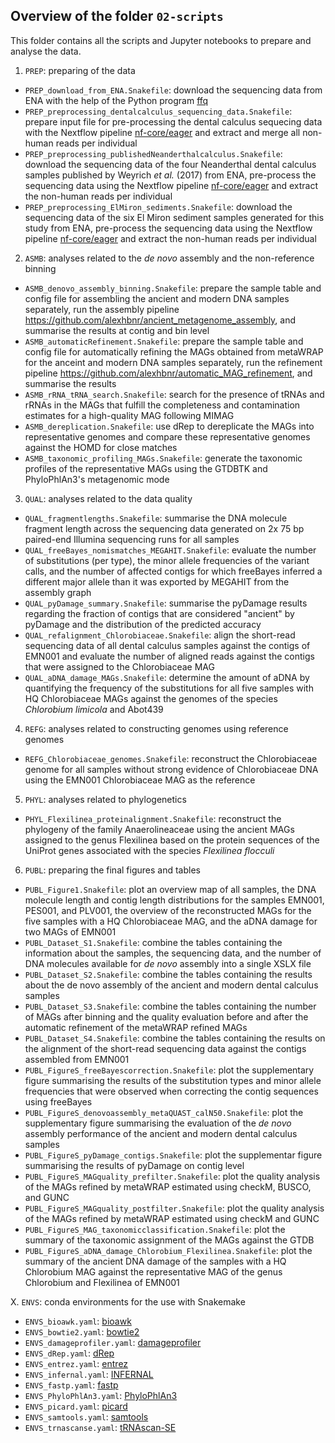 ## Overview of the folder `02-scripts`

This folder contains all the scripts and Jupyter notebooks to prepare and analyse the data.

1. `PREP`: preparing of the data

  - `PREP_download_from_ENA.Snakefile`: download the sequencing data from ENA with the help of the
    Python program [ffq](https://github.com/pachterlab/ffq)
  - `PREP_preprocessing_dentalcalculus_sequencing_data.Snakefile`: prepare input file for
    pre-processing the dental calculus sequecing data with the Nextflow pipeline
    [nf-core/eager](https://nf-co.re/eager) and extract and merge all non-human reads per individual
  - `PREP_preprocessing_publishedNeanderthalcalculus.Snakefile`: download the sequencing data of the
    four Neanderthal dental calculus samples published by Weyrich *et al.* (2017) from ENA,
    pre-process the sequencing data using the Nextflow pipeline
    [nf-core/eager](https://nf-co.re/eager) and extract the non-human reads per individual
  - `PREP_preprocessing_ElMiron_sediments.Snakefile`: download the sequencing data of the six El
    Miron sediment samples generated for this study from ENA, pre-process the sequencing data using
    the Nextflow pipeline [nf-core/eager](https://nf-co.re/eager) and extract the non-human reads
    per individual

2. `ASMB`: analyses related to the *de novo* assembly and the non-reference binning

  - `ASMB_denovo_assembly_binning.Snakefile`: prepare the sample table and config file for
    assembling the ancient and modern DNA samples separately, run the assembly pipeline
    https://github.com/alexhbnr/ancient_metagenome_assembly, and summarise the results at contig and
    bin level
  - `ASMB_automaticRefinement.Snakefile`: prepare the sample table and config file for automatically
    refining the MAGs obtained from metaWRAP for the anceint and modern DNA samples separately, run
    the refinement pipeline https://github.com/alexhbnr/automatic_MAG_refinement, and summarise the
    results
  - `ASMB_rRNA_tRNA_search.Snakefile`: search for the presence of tRNAs and rRNAs in the MAGs that
    fulfill the completeness and contamination estimates for a high-quality MAG following MIMAG
  - `ASMB_dereplication.Snakefile`: use dRep to dereplicate the MAGs into representative genomes and
    compare these representative genomes against the HOMD for close matches
  - `ASMB_taxonomic_profiling_MAGs.Snakefile`: generate the taxonomic profiles of the representative
    MAGs using the GTDBTK and PhyloPhlAn3's metagenomic mode

3. `QUAL`: analyses related to the data quality

  - `QUAL_fragmentlengths.Snakefile`: summarise the DNA molecule fragment length across the
    sequencing data generated on 2x 75 bp paired-end Illumina sequencing runs for all samples
  - `QUAL_freeBayes_nomismatches_MEGAHIT.Snakefile`: evaluate the number of substitutions (per
    type), the minor allele frequencies of the variant calls, and the number of affected contigs for
    which freeBayes inferred a different major allele than it was exported by MEGAHIT from the
    assembly graph
  - `QUAL_pyDamage_summary.Snakefile`: summarise the pyDamage results regarding the fraction of
    contigs that are considered "ancient" by pyDamage and the distribution of the predicted accuracy
  - `QUAL_refalignment_Chlorobiaceae.Snakefile`: align the short-read sequencing data of all dental
    calculus samples against the contigs of EMN001 and evaluate the number of aligned reads against
    the contigs that were assigned to the Chlorobiaceae MAG
  - `QUAL_aDNA_damage_MAGs.Snakefile`: determine the amount of aDNA by quantifying the frequency of
    the substitutions for all five samples with HQ Chlorobiaceae MAGs against the genomes of the
    species *Chlorobium limicola* and Abot439

4. `REFG`: analyses related to constructing genomes using reference genomes

  - `REFG_Chlorobiaceae_genomes.Snakefile`: reconstruct the Chlorobiaceae genome for all samples
    without strong evidence of Chlorobiaceae DNA using the EMN001 Chlorobiaceae MAG as the reference

5. `PHYL`: analyses related to phylogenetics

  - `PHYL_Flexilinea_proteinalignment.Snakefile`: reconstruct the phylogeny of the family
    Anaerolineaceae using the ancient MAGs assigned to the genus Flexilinea based on the protein
    sequences of the UniProt genes associated with the species *Flexilinea flocculi*

6. `PUBL`: preparing the final figures and tables

  - `PUBL_Figure1.Snakefile`: plot an overview map of all samples, the DNA molecule length
    and contig length distributions for the samples EMN001, PES001, and PLV001, the overview of the
    reconstructed MAGs for the five samples with a HQ Chlorobiaceae MAG, and the aDNA damage for two
    MAGs of EMN001
  - `PUBL_Dataset_S1.Snakefile`: combine the tables containing the information about the samples,
    the sequencing data, and the number of DNA molecules available for *de novo* assembly into a
    single XSLX file
  - `PUBL_Dataset_S2.Snakefile`: combine the tables containing the results about the de novo
    assembly of the ancient and modern dental calculus samples
  - `PUBL_Dataset_S3.Snakefile`: combine the tables containing the number of MAGs after binning and
    the quality evaluation before and after the automatic refinement of the metaWRAP refined MAGs
  - `PUBL_Dataset_S4.Snakefile`: combine the tables containing the results on the alignment of the
    short-read sequencing data against the contigs assembled from EMN001
  - `PUBL_FigureS_freeBayescorrection.Snakefile`: plot the supplementary figure summarising the
    results of the substitution types and minor allele frequencies that were observed when
    correcting the contig sequences using freeBayes
  - `PUBL_FigureS_denovoassembly_metaQUAST_calN50.Snakefile`: plot the supplementary figure
    summarising the evaluation of the *de novo* assembly performance of the ancient and modern
    dental calculus samples
  - `PUBL_FigureS_pyDamage_contigs.Snakefile`: plot the supplementar figure summarising the results
    of pyDamage on contig level
  - `PUBL_FigureS_MAGquality_prefilter.Snakefile`: plot the quality analysis of the MAGs refined by
    metaWRAP estimated using checkM, BUSCO, and GUNC
  - `PUBL_FigureS_MAGquality_postfilter.Snakefile`: plot the quality analysis of the MAGs refined by
    metaWRAP estimated using checkM and GUNC
  - `PUBL_FigureS_MAG_taxonomicclassification.Snakefile`: plot the summary of the taxonomic
    assignment of the MAGs against the GTDB
  - `PUBL_FigureS_aDNA_damage_Chlorobium_Flexilinea.Snakefile`: plot the summary of the ancient DNA
    damage of the samples with a HQ Chlorobium MAG against the representative MAG of the genus
    Chlorobium and Flexilinea of EMN001

X. `ENVS`: conda environments for the use with Snakemake

  - `ENVS_bioawk.yaml`: [bioawk](https://github.com/lh3/bioawk)
  - `ENVS_bowtie2.yaml`: [bowtie2](https://github.com/BenLangmead/bowtie2)
  - `ENVS_damageprofiler.yaml`: [damageprofiler](https://github.com/Integrative-Transcriptomics/DamageProfiler)
  - `ENVS_dRep.yaml`: [dRep](https://github.com/MrOlm/drep)
  - `ENVS_entrez.yaml`: [entrez](https://www.ncbi.nlm.nih.gov/books/NBK179288/)
  - `ENVS_infernal.yaml`: [INFERNAL](http://eddylab.org/infernal/)
  - `ENVS_fastp.yaml`: [fastp](https://github.com/OpenGene/fastp)
  - `ENVS_PhyloPhlAn3.yaml`: [PhyloPhlAn3](https://github.com/biobakery/phylophlan)
  - `ENVS_picard.yaml`: [picard](https://broadinstitute.github.io/picard)
  - `ENVS_samtools.yaml`: [samtools](https://github.com/samtools/samtools)
  - `ENVS_trnascanse.yaml`: [tRNAscan-SE](https://github.com/UCSC-LoweLab/tRNAscan-SE)
